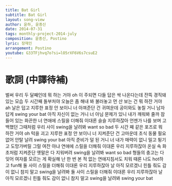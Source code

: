```yaml
---
title: Bat Girl
subtitle: Bat Girl
layout: song-view
author: 윤하, 윤종신
date: 2014-07-31
tags: monthly-project-2014-july
composition: 윤종신, Postino
lyric: 장재인
arrangement: Postino
youtube: G33TFjhvq7o?si=lO5rXF6V6s7csuE2
---
```


# 歌詞 (中譯待補)

벌써 우리 두 달째인데
뭐 하는 거야 oh
이 주되면 다들
답은 싹 나온다는데
잔뜩 경직돼있는 모습 두 시간째
돌부처야
오늘은 좀 해내 봐
불러놓고 먼 산 보는 건
뭐 하잔 거야 ah
날은 덥고 지루한 표정
안 보이니 너
아껴준단 건 귀여운데 공이와도
놓칠 거니
남자답게 swing your bat
아직 자신이 없는 거니 너 아님
문제가 있니
내가 깨워봐 줄까 잠들어 있는
화끈한 너
연애에 스릴을 더해줘
이대론 슬슬 지루하잖아
언젠가 나를 보며 고백했던
그때처럼
우리 사이 swing을 날려봐
want so bad
두 시간 째 같은 포즈로
뭐 하잔 거야 oh
턱을 괴고 지루한 표정 안 보이니 너
지켜준단 건 고마운데 초식 동물
필요 없어
안탈 날려 swing your bat
아직 준비가 덜 된 거니
너 내가 매력이 없니
밀고 튕기고 도망가버릴
그럴 여잔 아냐
연애에 스릴을 더해줘
이대론 우리 지루하잖아
온실 속 화초처럼 지켜준단
옛말은 다 지워버려
swing을 날려봐 want so bad
형들의 충고는 다 잊어
여자를 모르는 게 확실해
난 한 번 본 적 없는
연애지침서도 치워
때론 나도 hot하고 fun해
둘 사이 스릴을 더해줘
이대론 우리 지루하잖아
날 아직 모르겠니
힌틀 줘도 감이 없니
참지 말고 swing을 날려봐
둘 사이 스릴을 더해줘
이대론 우리 지루하잖아
날 아직 모르겠니
힌틀 줘도 감이 없니
참지 말고 swing을 날려봐
swing your bat
